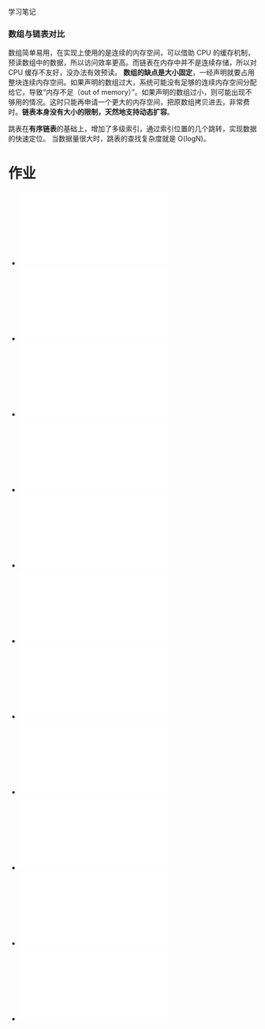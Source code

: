 学习笔记

### 数组与链表对比
数组简单易用，在实现上使用的是连续的内存空间，可以借助 CPU 的缓存机制，预读数组中的数据，所以访问效率更高。而链表在内存中并不是连续存储，所以对 CPU 缓存不友好，没办法有效预读。
**数组的缺点是大小固定**，一经声明就要占用整块连续内存空间。如果声明的数组过大，系统可能没有足够的连续内存空间分配给它，导致“内存不足（out of memory）”。如果声明的数组过小，则可能出现不够用的情况。这时只能再申请一个更大的内存空间，把原数组拷贝进去，非常费时。**链表本身没有大小的限制，天然地支持动态扩容**。

跳表在**有序链表**的基础上，增加了多级索引，通过索引位置的几个跳转，实现数据的快速定位。
当数据量很大时，跳表的查找复杂度就是 O(logN)。

# 作业
* ![用 add first 或 add last 这套新的 API 改写 Deque 的代码](./DequeDemo.java)
* ![分析 Queue 和 Priority Queue 的源码](./QueueSourceAnalyzer.md)
* ![删除排序数组中的重复项](./P26Solution.java)
* ![旋转数组](./P189Solution.java)
* ![合并两个有序链表](./P21Solution.java)
* ![合并两个有序数组](./P88Solution.java)
* ![两数之和](./P1Solution.java)
* ![移动零](./P283Solution.java)
* ![加一](./P66Solution.cpp)
* ![设计循环双端队列](./MyCircularDeque.java)
* ![接雨水](./P66Solution.cpp)

